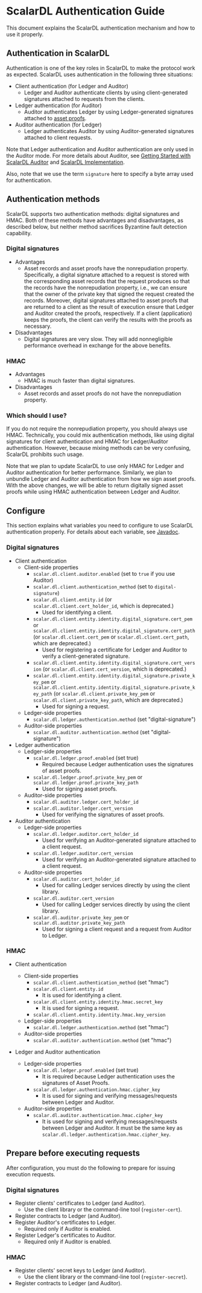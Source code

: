 # ScalarDL Authentication Guide

This document explains the ScalarDL authentication mechanism and how to use it properly. 

## Authentication in ScalarDL

Authentication is one of the key roles in ScalarDL to make the protocol work as expected.
ScalarDL uses authentication in the following three situations:
* Client authentication (for Ledger and Auditor)
    * Ledger and Auditor authenticate clients by using client-generated signatures attached to requests from the clients.
* Ledger authentication (for Auditor)
    * Auditor authenticates Ledger by using Ledger-generated signatures attached to [asset proofs](how-to-use-proof.md).
* Auditor authentication (for Ledger)
    * Ledger authenticates Auditor by using Auditor-generated signatures attached to client requests.

Note that Ledger authentication and Auditor authentication are only used in the Auditor mode. For more details about Auditor, see [Getting Started with ScalarDL Auditor](getting-started-auditor.md) and [ScalarDL Implementation](implementation.md).

Also, note that we use the term `signature` here to specify a byte array used for authentication.

## Authentication methods

ScalarDL supports two authentication methods: digital signatures and HMAC.
Both of these methods have advantages and disadvantages, as described below, but neither method sacrifices Byzantine fault detection capability.

### Digital signatures

* Advantages
  * Asset records and asset proofs have the nonrepudiation property. Specifically, a digital signature attached to a request is stored with the corresponding asset records that the request produces so that the records have the nonrepudiation property, i.e., we can ensure that the owner of the private key that signed the request created the records. Moreover, digital signatures attached to asset proofs that are returned to a client as the result of execution ensure that Ledger and Auditor created the proofs, respectively. If a client (application) keeps the proofs, the client can verify the results with the proofs as necessary.
* Disadvantages
  * Digital signatures are very slow. They will add nonnegligible performance overhead in exchange for the above benefits.

### HMAC

* Advantages
    * HMAC is much faster than digital signatures.
* Disadvantages
    * Asset records and asset proofs do not have the nonrepudiation property.

### Which should I use?

If you do not require the nonrepudiation property, you should always use HMAC.
Technically, you could mix authentication methods, like using digital signatures for client authentication and HMAC for Ledger/Auditor authentication. However, because mixing methods can be very confusing, ScalarDL prohibits such usage.

Note that we plan to update ScalarDL to use only HMAC for Ledger and Auditor authentication for better performance. Similarly, we plan to unbundle Ledger and Auditor authentication from how we sign asset proofs. With the above changes, we will be able to return digitally signed asset proofs while using HMAC authentication between Ledger and Auditor.

## Configure

This section explains what variables you need to configure to use ScalarDL authentication properly. For details about each variable, see [Javadoc](TODO).

### Digital signatures

* Client authentication
    * Client-side properties
        * `scalar.dl.client.auditor.enabled` (set to `true` if you use Auditor)
        * `scalar.dl.client.authentication_method` (set to `digital-signature`)
        * `scalar.dl.client.entity.id` (or `scalar.dl.client.cert_holder_id`, which is deprecated.)
            * Used for identifying a client.
        * `scalar.dl.client.entity.identity.digital_signature.cert_pem` or `scalar.dl.client.entity.identity.digital_signature.cert_path` (or `scalar.dl.client.cert_pem` or `scalar.dl.client.cert_path`, which are deprecated.)
            * Used for registering a certificate for Ledger and Auditor to verify a client-generated signature.
        * `scalar.dl.client.entity.identity.digital_signature.cert_version` (or `scalar.dl.client.cert_version`, which is deprecated.)
        * `scalar.dl.client.entity.identity.digital_signature.private_key_pem` or `scalar.dl.client.entity.identity.digital_signature.private_key_path` (or `scalar.dl.client.private_key_pem` or `scalar.dl.client.private_key_path`, which are deprecated.)
            * Used for signing a request.
    * Ledger-side properties
      * `scalar.dl.ledger.authentication.method` (set "digital-signature")
    * Auditor-side properties
      * `scalar.dl.auditor.authentication.method` (set "digital-signature")
* Ledger authentication 
    * Ledger-side properties
        * `scalar.dl.ledger.proof.enabled` (set true)
            * Required because Ledger authentication uses the signatures of asset proofs.
        * `scalar.dl.ledger.proof.private_key_pem` or `scalar.dl.ledger.proof.private_key_path`  
            * Used for signing asset proofs.
    * Auditor-side properties
        * `scalar.dl.auditor.ledger.cert_holder_id`
        * `scalar.dl.auditor.ledger.cert_version`
            * Used for verifying the signatures of asset proofs.
* Auditor authentication
    * Ledger-side properties
        * `scalar.dl.ledger.auditor.cert_holder_id`
          * Used for verifying an Auditor-generated signature attached to a client request.
        * `scalar.dl.ledger.auditor.cert_version`
          * Used for verifying an Auditor-generated signature attached to a client request.
    * Auditor-side properties
        * `scalar.dl.auditor.cert_holder_id`
          * Used for calling Ledger services directly by using the client library.
        * `scalar.dl.auditor.cert_version`
          * Used for calling Ledger services directly by using the client library.
        * `scalar.dl.auditor.private_key_pem` or `scalar.dl.auditor.private_key_path`
          * Used for signing a client request and a request from Auditor to Ledger.

### HMAC

* Client authentication
    * Client-side properties
        * `scalar.dl.client.authentication_method` (set "hmac")
        * `scalar.dl.client.entity.id`
            * It is used for identifying a client.
        * `scalar.dl.client.entity.identity.hmac.secret_key`
            * It is used for signing a request.
        * `scalar.dl.client.entity.identity.hmac.key_version`
    * Ledger-side properties
      * `scalar.dl.ledger.authentication.method` (set "hmac")
    * Auditor-side properties
      * `scalar.dl.auditor.authentication.method` (set "hmac")

* Ledger and Auditor authentication
    * Ledger-side properties
        * `scalar.dl.ledger.proof.enabled` (set true)
            * It is required because Ledger authentication uses the signatures of Asset Proofs.
        * `scalar.dl.ledger.authentication.hmac.cipher_key`
            * It is used for signing and verifying messages/requests between Ledger and Auditor.
    * Auditor-side properties
        * `scalar.dl.auditor.authentication.hmac.cipher_key`
            * It is used for signing and verifying messages/requests between Ledger and Auditor. It must be the same key as `scalar.dl.ledger.authentication.hmac.cipher_key`.

 ## Prepare before executing requests

 After configuration, you must do the following to prepare for issuing execution requests.

### Digital signatures

* Register clients' certificates to Ledger (and Auditor).
    * Use the client library or the command-line tool (`register-cert`).
* Register contracts to Ledger (and Auditor).
* Register Auditor's certificates to Ledger.
    * Required only if Auditor is enabled.
* Register Ledger's certificates to Auditor.
    * Required only if Auditor is enabled.

### HMAC

* Register clients' secret keys to Ledger (and Auditor).
  * Use the client library or the command-line tool (`register-secret`).
* Register contracts to Ledger (and Auditor).
